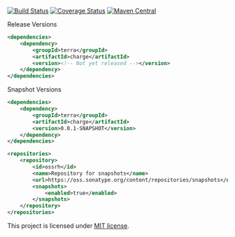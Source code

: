 [![Build Status](https://travis-ci.org/RutledgePaulV/charge.svg?branch=develop)](https://travis-ci.org/RutledgePaulV/charge)
[![Coverage Status](https://coveralls.io/repos/github/RutledgePaulV/charge/badge.svg?branch=develop)](https://coveralls.io/github/RutledgePaulV/charge?branch=develop)
[![Maven Central](https://maven-badges.herokuapp.com/maven-central/com.github.rutledgepaulv/charge/badge.svg)](https://maven-badges.herokuapp.com/maven-central/com.github.rutledgepaulv/charge)





Release Versions
```xml
<dependencies>
    <dependency>
        <groupId>terra</groupId>
        <artifactId>charge</artifactId>
        <version><!-- Not yet released --></version>
    </dependency>
</dependencies>
```

Snapshot Versions
```xml
<dependencies>
    <dependency>
        <groupId>terra</groupId>
        <artifactId>charge</artifactId>
        <version>0.0.1-SNAPSHOT</version>
    </dependency>
</dependencies>

<repositories>
    <repository>
        <id>ossrh</id>
        <name>Repository for snapshots</name>
        <url>https://oss.sonatype.org/content/repositories/snapshots</url>
        <snapshots>
            <enabled>true</enabled>
        </snapshots>
    </repository>
</repositories>
```


This project is licensed under [MIT license](http://opensource.org/licenses/MIT).
